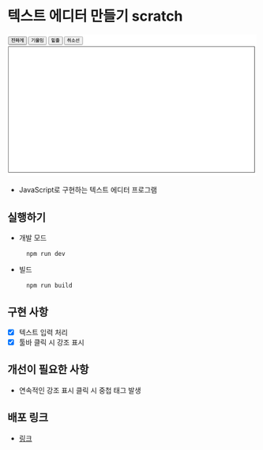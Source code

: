 # 텍스트 에디터 만들기 scratch

<p align="middle" >

![editor](./editor.png)

</p>

- JavaScript로 구현하는 텍스트 에디터 프로그램

## 실행하기

- 개발 모드

  ```
    npm run dev
  ```

- 빌드

  ```
    npm run build
  ```

## 구현 사항

- [x] 텍스트 입력 처리
- [x] 툴바 클릭 시 강조 표시

## 개선이 필요한 사항

- 연속적인 강조 표시 클릭 시 중첩 태그 발생

## 배포 링크

- [링크](https://kkan9ma.github.io/PBL/past-missions/editor/lv2-1-1st/dist/)
